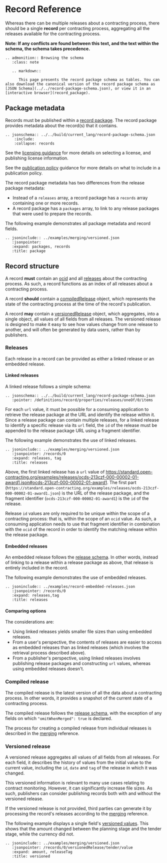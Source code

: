 # Record Reference

Whereas there can be multiple releases about a contracting process, there should be a single **record** per contracting process, aggregating all the releases available for the contracting process.

**Note: If any conflicts are found between this text, and the text within the schema, the schema takes precedence.**

```{eval-rst}
.. admonition:: Browsing the schema
   :class: note

   .. markdown::

      This page presents the record package schema as tables. You can also download the canonical version of the record package schema as [JSON Schema](../../record-package-schema.json), or view it in an [interactive browser](record_package).
```

## Package metadata

Records must be published within a [record package](record_package). The record package provides metadata about the record(s) that it contains.

```{eval-rst}
.. jsonschema:: ../../build/current_lang/record-package-schema.json
    :include:
    :collapse: records
```

See the [licensing guidance](../../guidance/publish/#license-your-data) for more details on selecting a license, and publishing license information.

See the [publication policy](../../guidance/publish/#finalize-your-publication-policy) guidance for more details on what to include in a publication policy.

The record package metadata has two differences from the release package metadata:

* Instead of a `releases` array, a record package has a `records` array containing one or more records.
* A record package has a `packages` array, to link to any release packages that were used to prepare the records.

The following example demonstrates all package metadata and record fields.

```{eval-rst}
.. jsoninclude:: ../examples/merging/versioned.json
   :jsonpointer:
   :expand: packages, records
   :title: package
```

## Record structure

A record **must** contain an [ocid](../identifiers/#ocid) and all [releases](#releases) about the contracting process. As such, a record functions as an index of all releases about a contracting process.

A record **should** contain a [compiledRelease](#compiled-release) object, which represents the state of the contracting process at the time of the record's publication.

A record **may** contain a [versionedRelease](#versioned-release) object, which aggregates, into a single object, all values of all fields from all releases. The versioned release is designed to make it easy to see how values change from one release to another, and will often be generated by data users, rather than by publishers.

### Releases

Each release in a record can be provided as either a linked release or an embedded release.

#### Linked releases

A linked release follows a simple schema:

```{eval-rst}
.. jsonschema:: ../../build/current_lang/record-package-schema.json
   :pointer: /definitions/record/properties/releases/oneOf/0/items
```

For each `url` value, it must be possible for a consuming application to retrieve the release package at the URL and identify the release within it. Since a release package can contain multiple releases, for a linked release to identify a specific release via its `url` field, the `id` of the release must be appended to the release package URL using a fragment identifier.

The following example demonstrates the use of linked releases.

```{eval-rst}
.. jsoninclude:: ../examples/merging/versioned.json
   :jsonpointer: /records/0
   :expand: releases, tag
   :title: releases
```

Above, the first linked release has a `url` value of <https://standard.open-contracting.org/examples/releases/ocds-213czf-000-00002-01-award1.json#ocds-213czf-000-00002-01-award1>. The first part (`https://standard.open-contracting.org/examples/releases/ocds-213czf-000-00002-01-award1.json`) is the URL of the release package, and the fragment identifier (`ocds-213czf-000-00002-01-award1`) is the `id` of the release.

Release `id` values are only required to be unique within the scope of a contracting process: that is, within the scope of an `ocid` value. As such, a consuming application needs to use that fragment identifier in combination with the `ocid` of the record in order to identify the matching release within the release package.

#### Embedded releases

An embedded release follows the [release schema](reference). In other words, instead of linking to a release within a release package as above, that release is entirely included in the record.

The following example demonstrates the use of embedded releases.

```{eval-rst}
.. jsoninclude:: ../examples/record-embedded-releases.json
   :jsonpointer: /records/0
   :expand: releases,tag
   :title: releases
```

#### Comparing options

The considerations are:

* Using linked releases yields smaller file sizes than using embedded releases.
* From a user's perspective, the contents of releases are easier to access as embedded releases than as linked releases (which involves the retrieval process described above).
* From a publisher's perspective, using linked releases involves publishing release packages and constructing `url` values, whereas using embedded releases doesn't.

### Compiled release

The compiled release is the latest version of all the data about a contracting process. In other words, it provides a snapshot of the current state of a contracting process.

The compiled release follows the [release schema](reference), with the exception of any fields on which `"omitWhenMerged": true` is declared.

The process for creating a compiled release from individual releases is described in the [merging](merging) reference.

### Versioned release

A versioned release aggregates all values of all fields from all releases. For each field, it describes the history of values from the initial value to the current value, including the `id`, `date` and `tag` of the release in which it was changed.

This versioned information is relevant to many use cases relating to contract monitoring. However, it can significantly increase file sizes. As such, publishers can consider publishing records both with and without the versioned release.

If the versioned release is not provided, third parties can generate it by processing the record's releases according to the [merging](merging) reference.

The following example displays a single field's [versioned values](../merging/#versioned-values). This shows that the amount changed between the planning stage and the tender stage, while the currency did not.

```{eval-rst}
.. jsoninclude:: ../examples/merging/versioned.json
   :jsonpointer: /records/0/versionedRelease/tender/value
   :expand: amount, releaseTag
   :title: versioned
```
